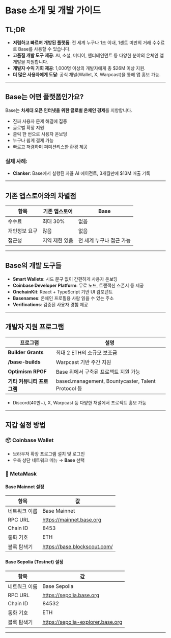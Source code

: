 # Base 소개 및 개발 가이드

## TL;DR

- **저렴하고 빠르며 개방된 플랫폼**: 전 세계 누구나 1초 이내, 1센트 미만의 거래 수수료로 Base를 사용할 수 있습니다.  
- **고품질 개발 도구 제공**: AI, 소셜, 미디어, 엔터테인먼트 등 다양한 분야의 온체인 앱 개발을 지원합니다.  
- **개발자 수익 기회 제공**: 1,000명 이상의 개발자에게 총 $26M 이상 지원.  
- **더 많은 사용자에게 도달**: 공식 채널(Wallet, X, Warpcast)을 통해 앱 홍보 가능.

---

## Base는 어떤 플랫폼인가요?

Base는 **차세대 오픈 인터넷을 위한 글로벌 온체인 경제**를 지향합니다.

- 진짜 사용자 문제 해결에 집중
- 글로벌 확장 지원
- 클릭 한 번으로 사용자 온보딩
- 누구나 쉽게 결제 가능
- 빠르고 저렴하며 퍼미션리스한 환경 제공

### 실제 사례:
- **Clanker**: Base에서 실행된 자율 AI 에이전트, 3개월만에 $13M 매출 기록

---

## 기존 앱스토어와의 차별점

| 항목 | 기존 앱스토어 | Base |
|------|----------------|------|
| 수수료 | 최대 30% | 없음 |
| 개인정보 요구 | 많음 | 없음 |
| 접근성 | 지역 제한 있음 | 전 세계 누구나 접근 가능 |

---

## Base의 개발 도구들

- **Smart Wallets**: 시드 문구 없이 간편하게 사용자 온보딩
- **Coinbase Developer Platform**: 무료 노드, 트랜잭션 스폰서 등 제공
- **OnchainKit**: React + TypeScript 기반 UI 컴포넌트
- **Basenames**: 온체인 프로필용 사람 읽을 수 있는 주소
- **Verifications**: 검증된 사용자 경험 제공

---

## 개발자 지원 프로그램

| 프로그램 | 설명 |
|----------|------|
| **Builder Grants** | 최대 2 ETH의 소규모 보조금 |
| **/base-builds** | Warpcast 기반 주간 지원 |
| **Optimism RPGF** | Base 위에서 구축된 프로젝트 지원 가능 |
| **기타 커뮤니티 프로그램** | based.management, Bountycaster, Talent Protocol 등 |

- Discord(40만+), X, Warpcast 등 다양한 채널에서 프로젝트 홍보 가능

---

## 지갑 설정 방법

### 📦 Coinbase Wallet

- 브라우저 확장 프로그램 설치 및 로그인
- 우측 상단 네트워크 메뉴 → **Base** 선택

### 🦊 MetaMask

#### Base Mainnet 설정

| 항목 | 값 |
|------|-----|
| 네트워크 이름 | Base Mainnet |
| RPC URL | https://mainnet.base.org |
| Chain ID | 8453 |
| 통화 기호 | ETH |
| 블록 탐색기 | https://base.blockscout.com/ |

#### Base Sepolia (Testnet) 설정

| 항목 | 값 |
|------|-----|
| 네트워크 이름 | Base Sepolia |
| RPC URL | https://sepolia.base.org |
| Chain ID | 84532 |
| 통화 기호 | ETH |
| 블록 탐색기 | https://sepolia-explorer.base.org |

---
